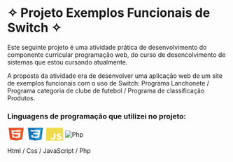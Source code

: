 #  ✧ Projeto Exemplos Funcionais de Switch  ✧
Este seguinte projeto é uma atividade prática de desenvolvimento do componente curricular programação web, do curso de desencolvimento de sistemas que estou cursando atualmente. 

A proposta da atividade era de desenvolver uma aplicação web de um site de exemplos funcionais com o uso de Switch: Programa Lanchonete / Programa categoria de clube de futebol / Programa de classificação Produtos. 

### Linguagens de programação que utilizei no projeto:
<img align="center" alt="HTML" height="30" width="40" src="https://raw.githubusercontent.com/devicons/devicon/master/icons/html5/html5-original.svg"> <img align="center" alt="CSS" height="30" width="40" src="https://raw.githubusercontent.com/devicons/devicon/master/icons/css3/css3-original.svg"> <img align="center" alt="Js" height="30" width="40" src="https://raw.githubusercontent.com/devicons/devicon/master/icons/javascript/javascript-plain.svg"> <img align="center" alt="Php" height="30" width="40" src="https://cdn.jsdelivr.net/gh/devicons/devicon/icons/php/php-original.svg">

Html / Css / JavaScript /  Php


